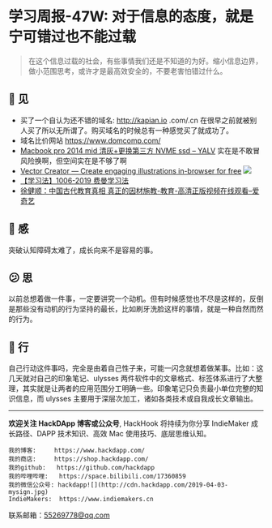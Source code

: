# 学习周报-47W: 对于信息的态度，就是宁可错过也不能过载

> 在这个信息过载的社会，有些事情我们还是不知道的为好。缩小信息边界，做小范围思考，或许才是最高效安全的，不要老害怕错过什么。

## 👀️ 见

- 买了一个自认为还不错的域名: http://kapian.io
  .com/.cn 在很早之前就被别人买了所以无所谓了。购买域名的时候总有一种感觉买了就成功了。
- 域名比价网站
  https://www.domcomp.com/
- [Macbook pro 2014 mid 清灰+更换第三方 NVME ssd – YALV](https://yalv.me/mbp-2014-ssd/)
  实在是不敢冒风险换啊，但空间实在是不够了啊
- [Vector Creator — Create engaging illustrations in-browser for free](https://icons8.com/vector-creator/illustration/5dce26e601d0360017b7e1d0)
  ![](http://cdn.hackdapp.com/120518.jpg)
- [【学习法】1006-2019 费曼学习法](https://mubu.com/doc/g5AgovHP00)
- [徐健顺：中国古代教育真相 真正的因材施教-教育-高清正版视频在线观看–爱奇艺](https://www.iqiyi.com/w_19ru037j5d.html?weixin_platform=friend)

## 🌱 感

突破认知障碍太难了，成长向来不是容易的事。

## 😕️ 思

以前总想着做一件事，一定要讲究一个动机。但有时候感觉也不尽是这样的，反倒是那些没有动机的行为坚持的最长，比如刷牙洗脸这样的事情，就是一种自然而然的行为。

## 👟 行

自己行动这件事吗，完全是由着自己性子来，可能一闪念就想着做某事。比如：这几天就对自己的印象笔记、ulysses 两件软件中的文章格式、标签体系进行了大整理，其实就是让两者的应用范围分工明确一些。印象笔记只负责最小单位完整的知识信息，而 ulysses 主要用于深层次加工，诸如各类技术或自我成长文章输出。

---

**欢迎关注 HackDApp 博客或公众号**, HackHook 将持续为你分享 IndieMaker 成长路径、DAPP 技术知识、高效 Mac 使用技巧、底层思维认知。

```
我的博客:     https://www.hackdapp.com/
我的商店:     https://shop.hackdapp.com/
我的github:   https://github.com/hackdapp
我的哔哩哔哩:   https://space.bilibili.com/17360859
我的微信公众号: hackdapp![](http://cdn.hackdapp.com/2019-04-03-mysign.jpg)
IndieMakers:  https://www.indiemakers.cn
```

联系邮箱：55269778@qq.com
